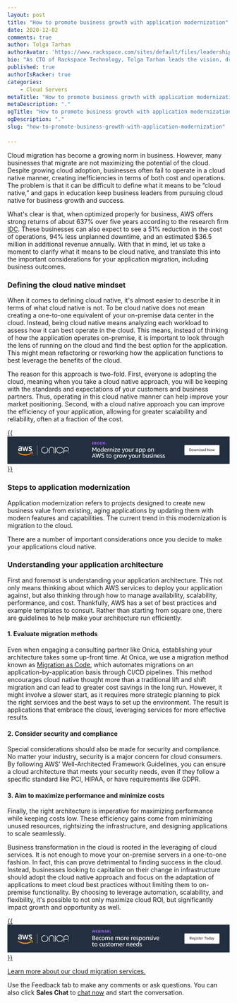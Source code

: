 ```yaml
---
layout: post
title: "How to promote business growth with application modernization"
date: 2020-12-02
comments: true
author: Tolga Tarhan
authorAvatar: 'https://www.rackspace.com/sites/default/files/leadership/tolga-tarhan_0.jpg'
bio: "As CTO of Rackspace Technology, Tolga Tarhan leads the vision, driving innovation, and strategy for our technology offerings. With more than two decades of experience leading product and engineering teams and as a hands-on technologist at heart, he brings unique insights to customers undertaking the journey to the cloud. As an early pioneer of cloud native thinking, Tolga's passion has driven our technical approach and transformed our customers into cloud native thinkers. Tolga continues to show thought leadership in the field through his extensive speaking engagements at AWS events, industry conferences, and educational groups. Tolga previously served as CTO of Onica, which was recently acquired by Rackspace Technology. Prior to that, he was a co-founder of Sturdy Networks and served as the CEO through to the acquisition by Onica. Tolga holds an M.B.A. from the Graziadio Business School at Pepperdine University."
published: true
authorIsRacker: true
categories:
    - Cloud Servers
metaTitle: "How to promote business growth with application modernization"
metaDescription: "."
ogTitle: "How to promote business growth with application modernization"
ogDescription: "."
slug: "how-to-promote-business-growth-with-application-modernization"

---
```


Cloud migration has become a growing norm in business. However, many
businesses that migrate are not maximizing the potential of the cloud. Despite
growing cloud adoption, businesses often fail to operate in a cloud native manner,
creating inefficiencies in terms of both cost and operations. The problem is that
it can be difficult to define what it means to be “cloud native,” and gaps in education
keep business leaders from pursuing cloud native for business growth and success.

<!--more-->

What's clear is that, when optimized properly for business, AWS offers strong returns of
about 637% over five years according to the research firm [IDC](https://pages.awscloud.com/IDC-Fostering-Business-and-Organizational-Transformation-to-Generate-Business-Value-with-AWS.html?trk=ar_card). These businesses can
also expect to see a 51% reduction in the cost of operations, 94% less unplanned downtime,
and an estimated $36.5 million in additional revenue annually. With that in mind, let us
take a moment to clarify what it means to be cloud native, and translate this into the
important considerations for your application migration, including business outcomes.

### Defining the cloud native mindset

When it comes to defining cloud native, it's almost easier to describe it in terms of what
cloud native is not. To be cloud native does not mean creating a one-to-one equivalent of
your on-premise data center in the cloud. Instead, being cloud native means analyzing each
workload to assess how it can best operate in the cloud. This means, instead of thinking of
how the application operates on-premise, it is important to look through the lens of running on
the cloud and find the best option for the application. This might mean refactoring or reworking
how the application functions to best leverage the benefits of the cloud.

The reason for this approach is two-fold. First, everyone is adopting the cloud, meaning
when you take a cloud native approach, you will be keeping with the standards and expectations
of your customers and business partners. Thus, operating in this cloud native manner can help
improve your market positioning. Second, with a cloud native approach you can improve the efficiency
of your application, allowing for greater scalability and reliability, often at a fraction of the cost.

[{{<img src="photo_1.png" title="" alt="">}}](https://pages.awscloud.com/NAMER_PARTNER_LA_database-ipc-onica-ebook-april-2019_01.DownloadPage.html?sc_channel=psm&sc_campaign=DatabaseOnicaMay2019&sc_country=US&sc_geo=NAMER&sc_category=mult&sc_outcome=acq%20&trk=Partner_Paid_Social_LinkedIn)

### Steps to application modernization

Application modernization refers to projects designed to create new business value from existing,
aging applications by updating them with modern features and capabilities. The current trend in this modernization is migration to the cloud.

There are a number of important considerations once you decide to make your applications cloud native.

### Understanding your application architecture

First and foremost is understanding your application architecture. This not only means thinking
about which AWS services to deploy your application against, but also thinking through how to
manage availability, scalability, performance, and cost. Thankfully, AWS has a set of best practices
and example templates to consult. Rather than starting from square one, there are
guidelines to help make your architecture run efficiently.

#### 1. Evaluate migration methods

Even when engaging a consulting partner like Onica, establishing your architecture takes some
up-front time. At Onica, we use a migration method known as [Migration as Code](https://onica.com/amazon-web-services/migration/),
which automates migrations on an application-by-application basis through CI/CD pipelines. This
method encourages cloud native thought more than a traditional lift and shift migration and can
lead to greater cost savings in the long run. However, it might involve a slower start, as it requires
more strategic planning to pick the right services and the best ways to set up the
environment. The result is applications that embrace the cloud, leveraging services for more effective results.

#### 2. Consider security and compliance

Special considerations should also be made for security and compliance. No matter your
industry, security is a major concern for cloud consumers. By following AWS’ Well-Architected
Framework Guidelines, you can ensure a cloud architecture that meets your security needs, even
if they follow a specific standard like PCI, HIPAA, or have requirements like GDPR.

#### 3. Aim to maximize performance and minimize costs

Finally, the right architecture is imperative for maximizing performance while keeping costs low.
These efficiency gains come from minimizing unused resources, rightsizing the infrastructure,
and designing applications to scale seamlessly.

Business transformation in the cloud is rooted in the leveraging of cloud services. It is not
enough to move your on-premise servers in a one-to-one fashion. In fact, this can prove detrimental
to finding success in the cloud. Instead, businesses looking to capitalize on their change in
infrastructure should adopt the cloud native approach and focus on the adaptation of applications
to meet cloud best practices without limiting them to on-premise functionality. By choosing to
leverage automation, scalability, and flexibility, it's possible to not only maximize cloud ROI,
but significantly impact growth and opportunity as well.

[{{<img src="photo-2.png" title="" alt="">}}](https://pages.awscloud.com/NAMER-acq-OE-ipc-database-migration-onica-webinar-on-demand-2019-reg-event.html?sc_channel=psm&sc_campaign=DatabaseOnicaMarch2019&sc_country=US&sc_geo=NAMER&sc_category=mult&sc_outcome=acq%20&trk=Partner_Paid_Social_LinkedIn)

<a class="cta purple" id="cta" href="https://www.rackspace.com/onica">Learn more about our cloud migration services.</a>

Use the Feedback tab to make any comments or ask questions. You can also click
**Sales Chat** to [chat now](https://www.rackspace.com/) and start the conversation.
